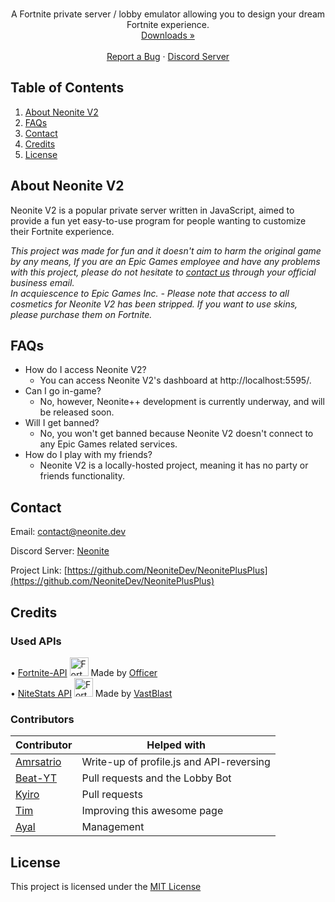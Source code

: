 <!-- PROJECT SHIELDS -->
<!--
*** I'm using markdown "reference style" links for readability.
*** Reference links are enclosed in brackets [ ] instead of parentheses ( ).
*** See the bottom of this document for the declaration of the reference variables
*** for contributors-url, forks-url, etc. This is an optional, concise syntax you may use.
*** https://www.markdownguide.org/basic-syntax/#reference-style-links
-->

<!-- PROJECT LOGO -->
<br />
<p align="center">
  <p align="center">
    A Fortnite private server / lobby emulator allowing you to design your dream Fortnite experience.
	<br />
	<a href="https://github.com/NeoniteDev/NeoniteV2/releases">Downloads »</a>
    <br />
    <br />
    <a href="https://github.com/NeoniteDev/NeoniteV2/issues">Report a Bug</a>
    ·
    <a href="https://dsc.gg/neonite">Discord Server</a>
  </p>
</p>



<!-- TABLE OF CONTENTS -->
## Table of Contents

<ol>
    <li><a href="#about-neonite-v2">About Neonite V2</a></li>
	<li><a href="#faqs">FAQs</a></li>
    <li><a href="#contact">Contact</a></li>
    <li><a href="#credits">Credits</a></li>
    <li><a href="#license">License</a></li>
</ol>



<!-- ABOUT NEONITEV2 -->
## About Neonite V2

Neonite V2 is a popular private server written in JavaScript, aimed to provide a fun yet easy-to-use program for people wanting to customize their Fortnite experience.

_This project was made for fun and it doesn't aim to harm the original game by any means, If you are an Epic Games employee and have any problems with this project, please do not hesitate to [contact us](#contact) through your official business email._ <br>
_In acquiescence to Epic Games Inc. - Please note that access to all cosmetics for Neonite V2 has been stripped. If you want to use skins, please purchase them on Fortnite._



<!-- FAQs -->
## FAQs

 * How do I access Neonite V2?
   * You can access Neonite V2's dashboard at http://localhost:5595/.
 * Can I go in-game?
   * No, however, Neonite++ development is currently underway, and will be released soon.
 * Will I get banned?
   * No, you won't get banned because Neonite V2 doesn't connect to any Epic Games related services.
 * How do I play with my friends?
   * Neonite V2 is a locally-hosted project, meaning it has no party or friends functionality.



<!-- CONTACT -->
## Contact

Email: <a href="mailto:contact@neonite.dev">contact@neonite.dev</a>

Discord Server: [Neonite](https://dsc.gg/neonite)

Project Link: [https://github.com/NeoniteDev/NeonitePlusPlus](https://github.com/NeoniteDev/NeonitePlusPlus)



<!-- CREDITS -->
## Credits

### Used APIs
• [Fortnite-API](https://fortnite-api.com/) <img src="https://fortnite-api.com/assets/img/logo.png" width="30" title="Fortnite-API"> Made by [Officer](https://github.com/NotOfficer) <br>
• [NiteStats API](https://nitestats.com/) <img src="https://api.nitestats.com/v1/static/ns-logo.png" width="30" title="Fortnite-API"> Made by [VastBlast](https://github.com/VastBlast)

### Contributors

| Contributor | Helped with |
| ----------- | ----------- |
| [Amrsatrio](https://github.com/Amrsatrio)  | Write-up of profile.js and API-reversing |
| [Beat-YT](https://github.com/Beat-YT)   | Pull requests and the Lobby Bot |
| [Kyiro](https://github.com/Kyiro)   | Pull requests |
| [Tim](https://github.com/timjans01)   | Improving this awesome page |
| [Ayal](https://github.com/AyalX)   | Management |



<!-- LICENSE -->
## License

This project is licensed under the [MIT License](https://opensource.org/licenses/MIT)
